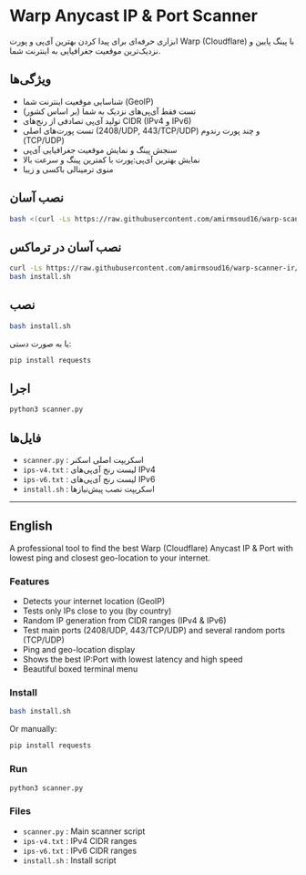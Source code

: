 # Warp Anycast IP & Port Scanner

ابزاری حرفه‌ای برای پیدا کردن بهترین آی‌پی و پورت Warp (Cloudflare) با پینگ پایین و نزدیک‌ترین موقعیت جغرافیایی به اینترنت شما.

## ویژگی‌ها
- شناسایی موقعیت اینترنت شما (GeoIP)
- تست فقط آی‌پی‌های نزدیک به شما (بر اساس کشور)
- تولید آی‌پی تصادفی از رنج‌های CIDR (IPv4 و IPv6)
- تست پورت‌های اصلی (2408/UDP, 443/TCP/UDP) و چند پورت رندوم (TCP/UDP)
- سنجش پینگ و نمایش موقعیت جغرافیایی آی‌پی
- نمایش بهترین آی‌پی:پورت با کمترین پینگ و سرعت بالا
- منوی ترمینالی باکسی و زیبا

## نصب آسان
```bash
bash <(curl -Ls https://raw.githubusercontent.com/amirmsoud16/warp-scanner-ir/main/install.sh)
```
## نصب آسان در ترماکس
```bash
curl -Ls https://raw.githubusercontent.com/amirmsoud16/warp-scanner-ir/main/install.sh -o install.sh
bash install.sh
```
## نصب
```bash
bash install.sh
```
یا به صورت دستی:
```bash
pip install requests
```

## اجرا
```bash
python3 scanner.py
```

## فایل‌ها
- `scanner.py` : اسکریپت اصلی اسکنر
- `ips-v4.txt` : لیست رنج آی‌پی‌های IPv4
- `ips-v6.txt` : لیست رنج آی‌پی‌های IPv6
- `install.sh` : اسکریپت نصب پیش‌نیازها

---

## English

A professional tool to find the best Warp (Cloudflare) Anycast IP & Port with lowest ping and closest geo-location to your internet.

### Features
- Detects your internet location (GeoIP)
- Tests only IPs close to you (by country)
- Random IP generation from CIDR ranges (IPv4 & IPv6)
- Test main ports (2408/UDP, 443/TCP/UDP) and several random ports (TCP/UDP)
- Ping and geo-location display
- Shows the best IP:Port with lowest latency and high speed
- Beautiful boxed terminal menu

### Install
```bash
bash install.sh
```
Or manually:
```bash
pip install requests
```

### Run
```bash
python3 scanner.py
```

### Files
- `scanner.py` : Main scanner script
- `ips-v4.txt` : IPv4 CIDR ranges
- `ips-v6.txt` : IPv6 CIDR ranges
- `install.sh` : Install script 
